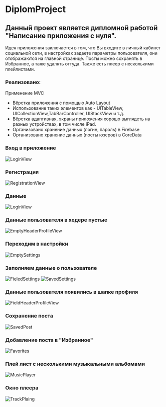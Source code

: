 # DiplomProject

## Данный проект является дипломной работой "Написание приложения с нуля". 

Идея приложения заключается в том, что Вы входите в личный кабинет социальной сети, в настройках задаете параметры пользователя, они отображаются на главной странице. Посты можно сохранять в Избранное, а таже удалять оттуда. Также есть плеер с несколькими плейлистами.

### Реализовано:

Применение MVC
- Вёрстка приложения с помощью Auto Layout
- Использование таких элементов как - UITableView, UICollectionView,TabBarController, UIStackView и т.д.
- Вёрстка адаптивная, экраны приложения хорошо выглядеть на разных устройствах, в том числе iPad.
- Организовано хранение данных (логин, пароль) в Firebase
- Организовано хранение данных (посты юзеров) в CoreData

### Вход в приложение 
![LoginView](https://github.com/indianajonez/DiplomProject/blob/main/1.png)
### Регистрация
![RegistrationView](https://github.com/indianajonez/DiplomProject/blob/main/2.png)
### Данные
![LoginView](https://github.com/indianajonez/DiplomProject/blob/main/3.png)
### Данные пользователя в хедере пустые
![EmptyHeaderProfileView](https://github.com/indianajonez/DiplomProject/blob/main/4.png)
### Переходим в настройки
![EmptySettings](https://github.com/indianajonez/DiplomProject/blob/main/5.png)
### Заполняем данные о пользователе 
![FieledSettings](https://github.com/indianajonez/DiplomProject/blob/main/6.png)
![SavedSettings](https://github.com/indianajonez/DiplomProject/blob/main/7.png)
### Данные пользователя появились в шапке профиля
![FieldHeaderProfileView](https://github.com/indianajonez/DiplomProject/blob/main/8.png)
### Сохранение поста
![SavedPost](https://github.com/indianajonez/DiplomProject/blob/main/9.png)
### Добавление поста в "Избранное"
![Favorites](https://github.com/indianajonez/DiplomProject/blob/main/10.png)
### Плей лист с несколькими музыкальными альбомами
![MusicPlayer](https://github.com/indianajonez/DiplomProject/blob/main/11.png)
### Окно плеера
![TrackPlaing](https://github.com/indianajonez/DiplomProject/blob/main/12.png)
